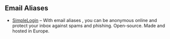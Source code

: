 ## Email Aliases

  * [SimpleLogin](https://simplelogin.io/) – With email aliases , you can be anonymous online and protect your inbox against spams and phishing. Open-source. Made and hosted in Europe.